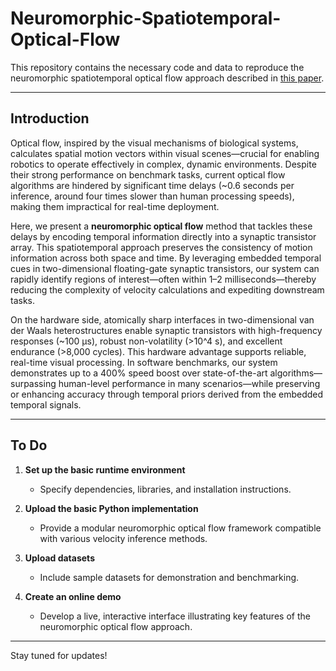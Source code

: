 # Neuromorphic-Spatiotemporal-Optical-Flow

This repository contains the necessary code and data to reproduce the neuromorphic spatiotemporal optical flow approach described in [this paper](https://arxiv.org/abs/2409.15345).

---

## Introduction

Optical flow, inspired by the visual mechanisms of biological systems, calculates spatial motion vectors within visual scenes—crucial for enabling robotics to operate effectively in complex, dynamic environments. Despite their strong performance on benchmark tasks, current optical flow algorithms are hindered by significant time delays (~0.6 seconds per inference, around four times slower than human processing speeds), making them impractical for real-time deployment.

Here, we present a **neuromorphic optical flow** method that tackles these delays by encoding temporal information directly into a synaptic transistor array. This spatiotemporal approach preserves the consistency of motion information across both space and time. By leveraging embedded temporal cues in two-dimensional floating-gate synaptic transistors, our system can rapidly identify regions of interest—often within 1–2 milliseconds—thereby reducing the complexity of velocity calculations and expediting downstream tasks.

On the hardware side, atomically sharp interfaces in two-dimensional van der Waals heterostructures enable synaptic transistors with high-frequency responses (~100 μs), robust non-volatility (>10^4 s), and excellent endurance (>8,000 cycles). This hardware advantage supports reliable, real-time visual processing. In software benchmarks, our system demonstrates up to a 400% speed boost over state-of-the-art algorithms—surpassing human-level performance in many scenarios—while preserving or enhancing accuracy through temporal priors derived from the embedded temporal signals.

---

## To Do

1. **Set up the basic runtime environment**  
   - Specify dependencies, libraries, and installation instructions.

2. **Upload the basic Python implementation**  
   - Provide a modular neuromorphic optical flow framework compatible with various velocity inference methods.

3. **Upload datasets**  
   - Include sample datasets for demonstration and benchmarking.

4. **Create an online demo**  
   - Develop a live, interactive interface illustrating key features of the neuromorphic optical flow approach.

---

Stay tuned for updates!

